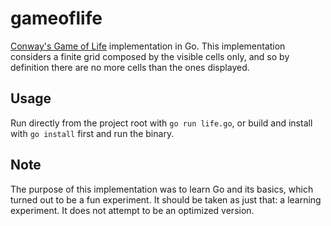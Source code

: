 
# gameoflife

[Conway's Game of Life](https://en.wikipedia.org/wiki/Conway%27s_Game_of_Life) implementation in Go. This implementation considers a finite grid composed by the visible cells only, and so by definition there are no more cells than the ones displayed.

## Usage

Run directly from the project root with `go run life.go`, or build and install with `go install` first and run the binary.

## Note

The purpose of this implementation was to learn Go and its basics, which turned out to be a fun experiment. It should be taken as just that: a learning experiment. It does not attempt to be an optimized version.
